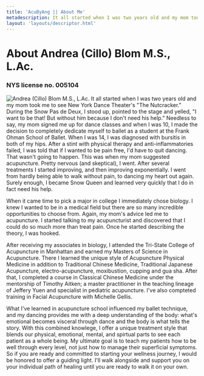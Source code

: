 ```yaml
---
title: 'AcuByAng || About Me'
metadescription: It all started when I was two years old and my mom took me to see New York Dance Theater's
layout: 'layouts/descriptor.html'
---
```


# About Andrea (Cillo) Blom M.S., L.Ac.

### NYS license no. 005104

<img alt="Andrea (Cillo) Blom M.S., L.Ac." class="float-left mr-8" src="/images/andrea-cillo-headshots-6.jpg" /> It all started when I was two years old and my mom took me to see New York Dance Theater's "The Nutcracker." During the Snow Pas de Deux, I stood up, pointed to the stage and yelled, "I want to be that\! But without him because I don't need his help." Needless to say, my mom signed me up for dance classes and when I was 10, I made the decision to completely dedicate myself to ballet as a student at the Frank Ohman School of Ballet. When I was 14, I was diagnosed with bursitis in both of my hips. After a stint with physical therapy and anti-inflammatories failed, I was told that if I wanted to be pain free, I'd have to quit dancing. That wasn't going to happen. This was when my mom suggested acupuncture. Pretty nervous (and skeptical), I went. After several treatments I started improving, and then improving exponentially. I went from hardly being able to walk without pain, to dancing my heart out again. Surely enough, I became Snow Queen and learned very quickly that I do in fact need his help.

When it came time to pick a major in college I immediately chose biology. I knew I wanted to be in a medical field but there are so many incredible opportunities to choose from. Again, my mom's advice led me to acupuncture. I started talking to my acupuncturist and discovered that I could do so much more than treat pain. Once he started describing the theory, I was hooked.

After receiving my associates in biology, I attended the Tri-State College of Acupuncture in Manhattan and earned my Masters of Science in Acupuncture. There I learned the unique style of Acupuncture Physical Medicine in addition to Traditional Chinese Medicine, Traditional Japanese Acupuncture, electro-acupuncture, moxibustion, cupping and gua sha. After that, I completed a course in Classical Chinese Medicine under the mentorship of Timothy Aitken; a master practitioner in the teaching lineage of Jeffery Yuen and specialist in pediatric acupuncture. I've also compteted training in Facial Acupuncture with Michelle Gellis.

What I've learned in acupuncture school influenced my ballet technique, and my dancing provides me with a deep understanding of the body: what's emotional becomes visceral through dance and the body is what tells the story. With this combined knowlege, I offer a unique treatment style that blends our physical, emotional, mental, and spirtual parts to see each patient as a whole being. My ultimate goal is to teach my patients how to be well through every level, not just how to manage their superficial symptoms. So if you are ready and committed to starting your wellness journey, I would be honored to offer a guiding light. I'll walk alongside and support you on your individual path of healing until you are ready to walk it on your own.
